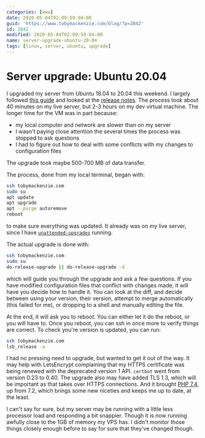```yaml
---
categories: [www]
date: 2020-05-04T02:09:59-04:00
guid: 'https://www.tobymackenzie.com/blog/?p=2842'
id: 2842
modified: 2020-05-04T02:09:59-04:00
name: server-upgrade-ubuntu-20-04
tags: [linux, server, ubuntu, upgrade]
---
```


Server upgrade: Ubuntu 20.04
============================

I upgraded my server from Ubuntu 18.04 to 20.04 this weekend.<!--more-->  I largely followed [this guide](https://www.cyberciti.biz/faq/upgrade-ubuntu-18-04-to-20-04-lts-using-command-line/) and looked at the [release notes](https://wiki.ubuntu.com/FocalFossa/ReleaseNotes).  The process took about 40 minutes on my live server, but 2-3 hours on my dev virtual machine.  The longer time for the VM was in part because:

- my local computer and network are slower than on my server
- I wasn't paying close attention the several times the process was stopped to ask questions
- I had to figure out how to deal with some conflicts with my changes to configuration files

The upgrade took maybe 500-700 MB of data transfer.

The process, done from my local terminal, began with:

``` sh
ssh tobymackenzie.com
sudo su
apt update
apt upgrade
apt --purge autoremove
reboot
```

to make sure everything was updated.  It already was on my live server, since I have [`unattended-upgrades`](http://manpages.ubuntu.com/manpages/focal/man8/unattended-upgrade.8.html) running.

The actual upgrade is done with:

``` sh
ssh tobymackenzie.com
sudo su
do-release-upgrade || do-release-upgrade -d
```

which will guide you through the upgrade and ask a few questions.  If you have modified configuration files that conflict with changes made, it will have you decide how to handle it.  You can look at the diff, and decide between using your version, their version, attempt to merge automatically (this failed for me), or dropping to a shell and manually editing the file.

At the end, it will ask you to reboot.  You can either let it do the reboot, or you will have to.  Once you reboot, you can ssh in once more to verify things are correct.  To check you're version is updated, you can run:

``` sh
ssh tobymackenzie.com
lsb_release -a
```

I had no pressing need to upgrade, but wanted to get it out of the way.  It may help with LetsEncrypt complaining that my HTTPS certificate was being renewed with the deprecated version 1 API.  `certbot` went from version 0.23 to 0.40.  The upgrade also may have added TLS 1.3, which will be important as that takes over HTTPS connections.  And it brought [PHP 7.4](https://www.php.net/releases/7_4_0.php), up from 7.2, which brings some new niceties and keeps me up to date, at the least.

I can't say for sure, but my server may be running with a little less processor load and responding a bit snappier.  Though it is now running awfully close to the 1GB of memory my VPS has.  I didn't monitor those things closely enough before to say for sure that they've changed though.
